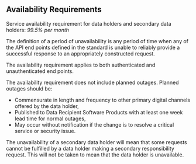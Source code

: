 ## Availability Requirements
Service availability requirement for data holders and secondary data holders:
*99.5% per month*

The definition of a period of unavailability is any period of time when any of the API end points defined in the standard is unable to reliably provide a successful response to an appropriately constructed request.

The availability requirement applies to both authenticated and unauthenticated end points.

The availability requirement does not include planned outages.  Planned outages should be:

- Commensurate in length and frequency to other primary digital channels offered by the data holder,
- Published to Data Recipient Software Products with at least one week lead time for normal outages,
- May occur without notification if the change is to resolve a critical service or security issue.

The unavailability of a secondary data holder will mean that some requests cannot be fulfilled by a data holder making a secondary responsibility request.  This will not be taken to mean that the data holder is unavailable.
